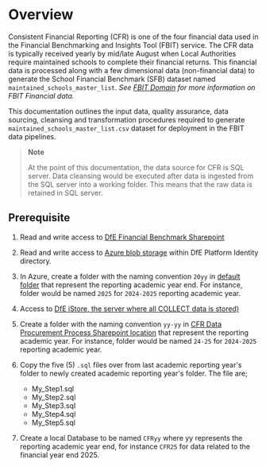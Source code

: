 # Overview

Consistent Financial Reporting (CFR) is one of the four financial data used in the Financial Benchmarking and Insights Tool (FBIT) service. The CFR data is typically received yearly by mid/late August when Local Authorities require maintained schools to complete their financial returns. This financial data is processed along with a few dimensional data (non-financial data) to generate the School Financial Benchmark (SFB) dataset named `maintained_schools_master_list`. _See [FBIT Domain](/documentation/data/1_Domain.md) for more information on FBIT Financial data._

This documentation outlines the input data, quality assurance, data sourcing, cleansing and transformation procedures required to generate `maintained_schools_master_list.csv` dataset for deployment in the FBIT data pipelines.

> **Note**
>
> At the point of this documentation, the data source for CFR is SQL server.
> Data cleansing would be executed after data is ingested from the SQL server into a working folder. This means that the raw data is retained in SQL server.

## Prerequisite

1. Read and write access to [DfE Financial Benchmark Sharepoint](https://educationgovuk.sharepoint.com/sites/DfEFinancialBenchmarking/Shared%20Documents/Forms/AllItems.aspx?viewid=7afed90f%2D9f2f%2D431a%2D93ce%2D48075c0e93d8&csf=1&web=1&e=boXhxD&CID=0fb7a62d%2De68f%2D4f86%2Dac15%2D27e9c4f7b4a6&FolderCTID=0x012000B007B75DE8F91C4B82D20FE8B354FCBD)

2. Read and write access to [Azure blob storage](https://educationgovuk.sharepoint.com/:w:/r/sites/DfEFinancialBenchmarking/Shared%20Documents/Runbooks/DfE%20Benchmarking%20Service%20Azure%20Directory.docx?d=w6bf9bad25b9c4ea8b5e9b35cee3f664a&csf=1&web=1&e=vtehLJ) within DfE Platform Identity directory.

3. In Azure, create a folder with the naming convention `20yy` in [default folder](https://educationgovuk.sharepoint.com/:w:/r/sites/DfEFinancialBenchmarking/Shared%20Documents/Runbooks/DfE%20Benchmarking%20Service%20Azure%20Directory.docx?d=w6bf9bad25b9c4ea8b5e9b35cee3f664a&csf=1&web=1&e=vtehLJ) that represent the reporting academic year end. For instance, folder would be named `2025` for `2024-2025` reporting academic year.

4. Access to [DfE iStore, the server where all COLLECT data is stored)](https://educationgovuk.sharepoint.com/:w:/r/sites/DfEFinancialBenchmarking/_layouts/15/Doc.aspx?sourcedoc=%7BA47507F6-2C23-487A-98EC-0B6C75A7471A%7D&file=CFR%20source%20data%20access%20request.docx&action=default&mobileredirect=true)

5. Create a folder with the naming convention `yy-yy` in [CFR Data Procurement Process Sharepoint location](https://educationgovuk.sharepoint.com/sites/DfEFinancialBenchmarking/Shared%20Documents/Forms/AllItems.aspx?id=%2Fsites%2FDfEFinancialBenchmarking%2FShared%20Documents%2FCFR%20Data%20Procurement%20Process&viewid=7afed90f%2D9f2f%2D431a%2D93ce%2D48075c0e93d8&csf=1&web=1&e=boXhxD&CID=0fb7a62d%2De68f%2D4f86%2Dac15%2D27e9c4f7b4a6&FolderCTID=0x012000B007B75DE8F91C4B82D20FE8B354FCBD) that represent the reporting academic year. For instance, folder would be named `24-25` for `2024-2025` reporting academic year.

6. Copy the five (5) `.sql` files over from last academic reporting year's folder to newly created academic reporting year's folder. The file are;

    - My_Step1.sql
    - My_Step2.sql
    - My_Step3.sql
    - My_Step4.sql
    - My_Step5.sql

7. Create a local Database to be named `CFRyy` where yy represents the reporting academic year end, for instance `CFR25` for data related to the financial year end 2025.
